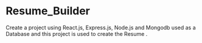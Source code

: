 # Resume_Builder
 Create a project using React.js, Express.js, Node.js and Mongodb used as a Database and this project is used to create the Resume .
